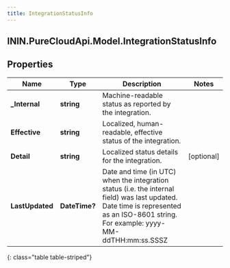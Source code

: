 ```yaml
---
title: IntegrationStatusInfo
---
```

## ININ.PureCloudApi.Model.IntegrationStatusInfo

## Properties

|Name | Type | Description | Notes|
|------------ | ------------- | ------------- | -------------|
| **_Internal** | **string** | Machine-readable status as reported by the integration. | |
| **Effective** | **string** | Localized, human-readable, effective status of the integration. | |
| **Detail** | **string** | Localized status details for the integration. | [optional] |
| **LastUpdated** | **DateTime?** | Date and time (in UTC) when the integration status (i.e. the internal field) was last updated. Date time is represented as an ISO-8601 string. For example: yyyy-MM-ddTHH:mm:ss.SSSZ | |
{: class="table table-striped"}


